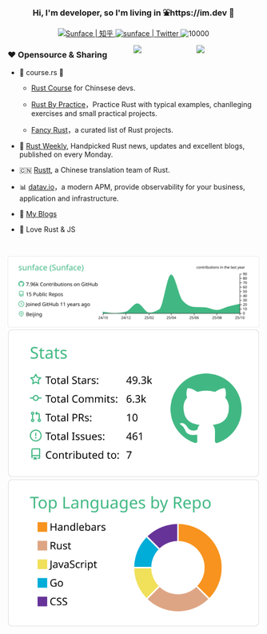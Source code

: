<h3 align="center">Hi, I'm developer, so I'm living in ⛲️https://im.dev 🌲  </h3>

<p align="middle">
   <a href="https://www.zhihu.com/people/iSunface/columns">
      <img alt="Sunface | 知乎" height="25px" src="https://ss1.baidu.com/6ONXsjip0QIZ8tyhnq/it/u=493147230,3096476255&amp;fm=195&amp;app=88&amp;f=JPEG?w=200&amp;h=200">
   </a>
   
   <a href="https://twitter.com/isunface">
      <img alt="sunface | Twitter" height="25px" src="https://raw.githubusercontent.com/anuraghazra/anuraghazra/master/assets/twitter.svg" />
   </a>
   
   <img src="https://komarev.com/ghpvc/?username=sunface" alt="10000" height="23px"/>
</p>
  
<a href="https://www.zhihu.com/people/iSunface/columns">
   <img src="https://pic2.zhimg.com/v2-aa6490783b00fb1733e8b52f2f657647_xll.jpg" align="right"  width="25%" />
</a>
<a href="https://github.com/sunface/rust-course">
   <img src="https://github.com/sunface/sunface/blob/master/assets/ferris.gif" align="right" width="25%"/>
</a>

<!--    - [Rust Algos](https://github.com/sunface/rust-algos)，用Rust语言实现常见的算法和数据结构，以及leetcode题解 -->

### ❤️ Opensource & Sharing

- 📖 course.rs 🤔️
   - [Rust Course](https://github.com/sunface/rust-course) for Chinsese devs.
   
   - [Rust By Practice](https://github.com/sunface/rust-by-practice)，Practice Rust with typical examples, chanlleging exercises and small practical projects.
   
   - [Fancy Rust](https://fancy.rs)，a curated list of Rust projects.

- 📅 [Rust Weekly](https://github.com/sunface/rust-weekly), Handpicked Rust news, updates and excellent blogs, published on every Monday.

- 🇨🇳 [Rustt](https://rustt.org), a Chinese translation team of Rust.

- 📊 [datav.io](https://github.com/sunface/datav)，a modern APM, provide observability for your business, application and infrastructure.


- 📝 [My Blogs](https://www.zhihu.com/people/iSunface/columns)

- 🎊 Love Rust & JS

<br />


[![](https://raw.githubusercontent.com/sunface/sunface/master/profile-summary-card-output/vue/0-profile-details.svg)](https://github.com/vn7n24fzkq/github-profile-summary-cards)
[![](https://raw.githubusercontent.com/sunface/sunface/master/profile-summary-card-output/vue/3-stats.svg)](https://github.com/vn7n24fzkq/github-profile-summary-cards) 
[![](https://raw.githubusercontent.com/sunface/sunface/master/profile-summary-card-output/vue/1-repos-per-language.svg)](https://github.com/vn7n24fzkq/github-profile-summary-cards)


<!-- ### 🔪 菜刀出鞘


<a href="https://github.com/sunface/rust-course">
  <img  src="https://github-readme-stats.vercel.app/api/pin/?username=sunface&repo=rust-course&theme=tokyonight&hide_border=true" />
</a>
<a href="https://github.com/sunface/datav">
  <img  src="https://github-readme-stats.vercel.app/api/pin/?username=sunface&repo=datav&theme=tokyonight&hide_border=true" />
</a> -->




